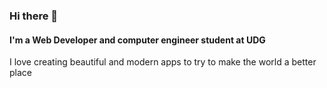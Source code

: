 ### Hi there 👋

#### I'm a Web Developer and computer engineer student at UDG

I love creating beautiful and modern apps to try to make the world a better place
